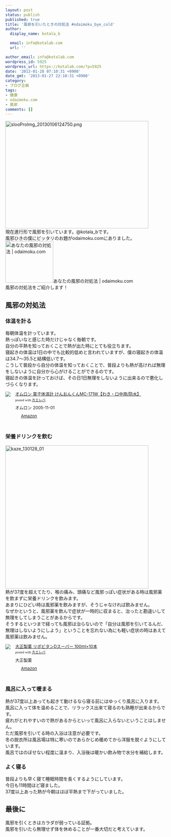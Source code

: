 ```yaml
---
layout: post
status: publish
published: true
title: '風邪を引いたときの対処法 #odaimoku_bye_cold'
author:
  display_name: kotala_b

  email: info@kotalab.com
  url: ''

author_email: info@kotalab.com
wordpress_id: 5925
wordpress_url: https://kotalab.com/?p=5925
date: '2013-01-28 07:10:31 +0900'
date_gmt: '2013-01-27 22:10:31 +0900'
category:
- ブログ企画
tags:
- 健康
- odaimoku.com
- 風邪
comments: []
---
```

<p><a href="https://kotalab.com/wp-content/uploads/slooProImg_20130106124750.png" target="_blank"><img src="https://kotalab.com/wp-content/uploads/slooProImg_20130106124750-448x336.png" alt="slooProImg_20130106124750.png" width="448" height="336" class="alignnone size-large wp-image-5544" /></a><br />
現在進行形で風邪を引いています。@kotala_bです。<br />
風邪ひきの僕にピッタリのお題がodaimoku.comにありました。<br />
<span class="removed_link" title="odaimoku.com/archives/32"><img class="alignleft" src="https://capture.heartrails.com/150x130?http://odaimoku.com/archives/32" alt="あなたの風邪の対処法 | odaimoku.com" width="150" height="130" /></span><span class="removed_link" title="odaimoku.com/archives/32">あなたの風邪の対処法 | odaimoku.com</span><span class="removed_link" title="b.hatena.ne.jp/entry/http://odaimoku.com/archives/32"><img border="0" src="https://b.hatena.ne.jp/entry/image/http://odaimoku.com/archives/32" alt="" /></span><br style="clear:both;" />風邪の対処法をご紹介します！<br />
<!--more--></p>
<h2>風邪の対処法</h2>
<h3>体温を計る</h3>
<p>毎朝体温を計っています。<br />
熱っぽいなと感じた時だけじゃなく毎朝です。<br />
自分の平熱を知っておくことで熱が出た時にとても役立ちます。<br />
寝起きの体温は1日の中でも比較的低めと言われていますが、僕の寝起きの体温は34.7〜35.5と結構低いです。<br />
こうして普段から自分の体温を知っておくことで、普段よりも熱が高ければ無理をしないように自分から心がけることができるのです。<br />
寝起きの体温を計っておけば、その日1日無理をしないように出来るので悪化しづらくなります。</p>
<div class="kaerebalink-box" style="text-align:left;padding-bottom:20px;font-size:small;/zoom: 1;overflow: hidden;">
<div class="kaerebalink-image" style="float:left;margin:0 15px 10px 0;"><a href="https://www.amazon.co.jp/exec/obidos/ASIN/B000CEIZQ0/same-22/ref=nosim/" rel="nofollow" target="_blank"><img src="https://images-fe.ssl-images-amazon.com/images/I/21pjXs1%2B%2BfL._SL160_.jpg" style="border: none;" /></a></div>
<div class="kaerebalink-info" style="line-height:120%;/zoom: 1;overflow: hidden;">
<div class="kaerebalink-name" style="margin-bottom:10px;line-height:120%"><a href="https://www.amazon.co.jp/exec/obidos/ASIN/B000CEIZQ0/same-22/ref=nosim/" rel="nofollow" target="_blank">オムロン 電子体温計 けんおんくんMC-171W【わき・口中用/防水】</a>
<div class="kaerebalink-powered-date" style="font-size:8pt;margin-top:5px;font-family:verdana;line-height:120%">posted with <a href="https://kaereba.com" target="_blank">カエレバ</a></div>
</div>
<div class="kaerebalink-detail" style="margin-bottom:5px;"> オムロン 2005-11-01    </div>
<div class="kaerebalink-link1" style="margin-top:10px;">
<div class="shoplinkamazon" style="display:inline;margin-right:5px;background: url('https://img.yomereba.com/tam_k_01.gif') 0 0 no-repeat;padding: 2px 0 2px 18px;white-space: nowrap;"><a href="https://www.amazon.co.jp/gp/search?keywords=MC-171W&__mk_ja_JP=%83J%83%5E%83J%83i&tag=same-22" rel="nofollow" target="_blank" title="アマゾン" >Amazon</a></div>
</div>
</div>
<div class="booklink-footer" style="clear: left"></div>
</div>
<h3>栄養ドリンクを飲む</h3>
<p><a href="https://kotalab.com/wp-content/uploads/kaze_130128_01.jpg" target="_blank"><img src="https://kotalab.com/wp-content/uploads/kaze_130128_01-448x448.jpg" alt="kaze_130128_01" width="448" height="448" class="alignnone size-large wp-image-5927" /></a><br />
熱が37度を超えてたり、喉の痛み、頭痛など風邪っぽい症状がある時は風邪薬を飲まずに栄養ドリンクを飲みます。<br />
あまりにひどい時は風邪薬を飲みますが、そうじゃなければ飲みません。<br />
なぜかというと、風邪薬を飲んで症状が一時的に収まると、治ったと勘違いして無理をしてしまうことがあるからです。<br />
そうするといつまで経っても風邪は治らないので「自分は風邪を引いてるんだ、無理はしないようにしよう」ということを忘れない為にも軽い症状の時はあえて風邪薬は飲みません。</p>
<div class="kaerebalink-box" style="text-align:left;padding-bottom:20px;font-size:small;/zoom: 1;overflow: hidden;">
<div class="kaerebalink-image" style="float:left;margin:0 15px 10px 0;"><a href="https://www.amazon.co.jp/exec/obidos/ASIN/B002CHJKG4/same-22/ref=nosim/" rel="nofollow" target="_blank"><img src="https://images-fe.ssl-images-amazon.com/images/I/41OIZb3KpxL._SL160_.jpg" style="border: none;" /></a></div>
<div class="kaerebalink-info" style="line-height:120%;/zoom: 1;overflow: hidden;">
<div class="kaerebalink-name" style="margin-bottom:10px;line-height:120%"><a href="https://www.amazon.co.jp/exec/obidos/ASIN/B002CHJKG4/same-22/ref=nosim/" rel="nofollow" target="_blank">大正製薬 リポビタンDスーパー 100ml&times;10本</a>
<div class="kaerebalink-powered-date" style="font-size:8pt;margin-top:5px;font-family:verdana;line-height:120%">posted with <a href="https://kaereba.com" target="_blank">カエレバ</a></div>
</div>
<div class="kaerebalink-detail" style="margin-bottom:5px;"> 大正製薬     </div>
<div class="kaerebalink-link1" style="margin-top:10px;">
<div class="shoplinkamazon" style="display:inline;margin-right:5px;background: url('https://img.yomereba.com/tam_k_01.gif') 0 0 no-repeat;padding: 2px 0 2px 18px;white-space: nowrap;"><a href="https://www.amazon.co.jp/gp/search?keywords=%91%E5%90%B3%90%BB%96%F2%20%83%8A%83%7C%83r%83%5E%83%93D%83X%81%5B%83p%81%5B&__mk_ja_JP=%83J%83%5E%83J%83i&tag=same-22" rel="nofollow" target="_blank" title="アマゾン" >Amazon</a></div>
</div>
</div>
<div class="booklink-footer" style="clear: left"></div>
</div>
<h3>風呂に入って暖まる</h3>
<p>熱が37度以上あっても起きて動けるなら寝る前にはゆっくり風呂に入ります。<br />
風呂に入って体を温めることで、リラックス出来て寝るのも熟睡が出来るからです。<br />
疲れがとれやすいので熱があるからといって風呂に入らないということはしません。<br />
ただ風邪を引いてる時の入浴は注意が必要です。<br />
冬の脱衣所は風呂場は特に寒いのであらかじめ暖めてから洋服を脱ぐようにしています。<br />
風呂ではのぼせない程度に温まり、入浴後は暖かい飲み物で水分を補給します。</p>
<h3>よく寝る</h3>
<p>普段よりも早く寝て睡眠時間を長くするようにしています。<br />
今日も11時間ほど寝ました。<br />
37度以上あった熱が今朝はほぼ平熱まで下がっていました。</p>
<h2>最後に</h2>
<p>風邪を引くときはカラダが弱っている証拠。<br />
風邪を引いたら無理せず体を休めることが一番大切だと考えています。</p>
